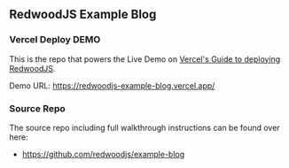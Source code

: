## RedwoodJS Example Blog
### Vercel Deploy DEMO

This is the repo that powers the Live Demo on [Vercel's Guide to deploying RedwoodJS](https://vercel.com/guides/deploying-redwood-with-vercel).

Demo URL: https://redwoodjs-example-blog.vercel.app/

### Source Repo
The source repo including full walkthrough instructions can be found over here: 
- https://github.com/redwoodjs/example-blog

